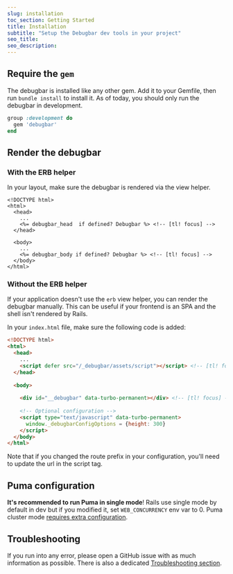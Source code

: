 ```yaml
---
slug: installation
toc_section: Getting Started
title: Installation
subtitle: "Setup the Debugbar dev tools in your project"
seo_title: 
seo_description: 
---
```


## Require the `gem`

The debugbar is installed like any other gem. Add it to your Gemfile, then run `bundle install` to install it.
As of today, you should only run the debugbar in development.

```ruby
group :development do
  gem 'debugbar'
end
```

## Render the debugbar

### With the ERB helper

In your layout, make sure the debugbar is rendered via the view helper.

```erb
<!DOCTYPE html>
<html>
  <head>
    ... 
    <%= debugbar_head  if defined? Debugbar %> <!-- [tl! focus] -->
  </head>
    
  <body>
    ...
    <%= debugbar_body if defined? Debugbar %> <!-- [tl! focus] -->
  </body>
</html>
```

### Without the ERB helper

If your application doesn't use the `erb` view helper, you can render the debugbar manually. 
This can be useful if your frontend is an SPA and the shell isn't rendered by Rails.

In your `index.html` file, make sure the following code is added:

```html
<!DOCTYPE html>
<html>
  <head>
    ...
    <script defer src="/_debugbar/assets/script"></script> <!-- [tl! focus] -->
  </head>
  
  <body>
  
    <div id="__debugbar" data-turbo-permanent></div> <!-- [tl! focus] -->
    
    <!-- Optional configuration -->
    <script type="text/javascript" data-turbo-permanent>
      window._debugbarConfigOptions = {height: 300} 
    </script>
  </body>
</html>
```

Note that if you changed the route prefix in your configuration, you'll need to update the url in the script tag.

## Puma configuration

**It's recommended to run Puma in single mode**! Rails use single mode by default in dev but if you
modified it, set `WEB_CONCURRENCY` env var to 0. Puma cluster mode [requires extra configuration](/docs/puma-cluster-mode).

## Troubleshooting

If you run into any error, please open a GitHub issue with as much information as possible. 
There is also a dedicated [Troubleshooting section](/docs/troubleshooting/).  
